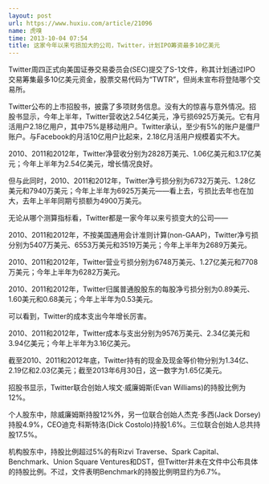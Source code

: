 ```yaml
---
layout: post
url: https://www.huxiu.com/article/21096
name: 虎嗅
time: 2013-10-04 07:54
title: 这家今年以来亏损加大的公司，Twitter，计划IPO筹资最多10亿美元
---
```

Twitter周四正式向美国证券交易委员会(SEC)提交了S-1文件，称其计划通过IPO交易筹集最多10亿美元资金，股票交易代码为“TWTR”，但尚未宣布将登陆哪个交易所。

Twitter公布的上市招股书，披露了多项财务信息。没有大的惊喜与意外情况。招股书显示，今年上半年，Twitter营收达2.54亿美元，净亏损6925万美元。它有月活用户2.18亿用户，其中75%是移动用户。Twitter承认，至少有5%的账户是僵尸账户。与Facebook的月活10亿用户比起来，2.18亿月活用户规模着实不大。

2010、2011和2012年，Twitter净营收分别为2828万美元、1.06亿美元和3.17亿美元；今年上半年为2.54亿美元，增长情况良好。

但与此同时，2010、2011和2012年，Twitter净亏损分别为6732万美元、1.28亿美元和7940万美元；今年上半年为6925万美元——看上去，亏损比去年也在加大，去年上半年同期亏损额为4900万美元。

无论从哪个测算指标看，Twitter都是一家今年以来亏损变大的公司——

2010、2011和2012年，不按美国通用会计准则计算(non-GAAP)，Twitter净亏损分别为5407万美元、6553万美元和3519万美元；今年上半年为2689万美元。

2010、2011和2012年，Twitter营业亏损分别为6748万美元、1.27亿美元和7708万美元；今年上半年为6282万美元。

2010、2011和2012年，Twitter归属普通股股东的每股净亏损分别为0.89美元、1.60美元和0.68美元；今年上半年为0.53美元。

可以看到，Twitter的成本支出今年增长厉害。

2010、2011和2012年，Twitter成本与支出分别为9576万美元、2.34亿美元和3.94亿美元；今年上半年为3.16亿美元。

截至2010、2011和2012年底，Twitter持有的现金及现金等价物分别为1.34亿、2.19亿和2.03亿美元；截至2013年6月30日，这一数字为1.65亿美元。

招股书显示，Twitter联合创始人埃文·威廉姆斯(Evan Williams)的持股比例为12%。

个人股东中，除威廉姆斯持股12%外，另一位联合创始人杰克·多西(Jack Dorsey)持股4.9%，CEO迪克·科斯特洛(Dick Costolo)持股1.6%。三位联合创始人总共持股17.5%。

机构股东中，持股比例超过5%的有Rizvi Traverse、Spark Capital、Benchmark、Union Square Ventures和DST，但Twitter并未在文件中公布具体的持股比例。不过，文件表明Benchmark的持股比例明显约为6.7%。

